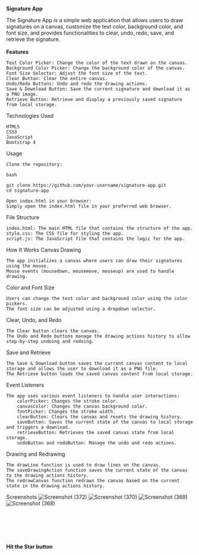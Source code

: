 **Signature App**

The Signature App is a simple web application that allows users to draw signatures on a canvas, customize the text color, background color, and font size, and provides functionalities to clear, undo, redo, save, and retrieve the signature.
<br/>
<br/>
**Features**

    Text Color Picker: Change the color of the text drawn on the canvas.
    Background Color Picker: Change the background color of the canvas.
    Font Size Selector: Adjust the font size of the text.
    Clear Button: Clear the entire canvas.
    Undo/Redo Buttons: Undo and redo the drawing actions.
    Save & Download Button: Save the current signature and download it as a PNG image.
    Retrieve Button: Retrieve and display a previously saved signature from local storage.

Technologies Used

    HTML5
    CSS3
    JavaScript
    Bootstrap 4

Usage

    Clone the repository:

    bash

    git clone https://github.com/your-username/signature-app.git
    cd signature-app

    Open index.html in your browser:
    Simply open the index.html file in your preferred web browser.

File Structure

    index.html: The main HTML file that contains the structure of the app.
    style.css: The CSS file for styling the app.
    script.js: The JavaScript file that contains the logic for the app.

How It Works
Canvas Drawing

    The app initializes a canvas where users can draw their signatures using the mouse.
    Mouse events (mousedown, mousemove, mouseup) are used to handle drawing.

Color and Font Size

    Users can change the text color and background color using the color pickers.
    The font size can be adjusted using a dropdown selector.

Clear, Undo, and Redo

    The Clear button clears the canvas.
    The Undo and Redo buttons manage the drawing actions history to allow step-by-step undoing and redoing.

Save and Retrieve

    The Save & Download button saves the current canvas content to local storage and allows the user to download it as a PNG file.
    The Retrieve button loads the saved canvas content from local storage.

Event Listeners

    The app uses various event listeners to handle user interactions:
        colorPicker: Changes the stroke color.
        canvasColor: Changes the canvas background color.
        fontPicker: Changes the stroke width.
        clearButton: Clears the canvas and resets the drawing history.
        saveButton: Saves the current state of the canvas to local storage and triggers a download.
        retrieveButton: Retrieves the saved canvas state from local storage.
        undoButton and redoButton: Manage the undo and redo actions.

Drawing and Redrawing

    The drawLine function is used to draw lines on the canvas.
    The saveDrawingAction function saves the current state of the canvas to the drawing actions history.
    The redrawCanvas function redraws the canvas based on the current state in the drawing actions history.

Screenshots
![Screenshot (372)](https://github.com/biradarrafeek/SignifyTool/assets/90768585/8155dcc5-eea0-4a43-b9e0-cf73dd0d06a7)
![Screenshot (370)](https://github.com/biradarrafeek/SignifyTool/assets/90768585/b62ae2f1-e7b1-49b6-b1e7-91ea53ed5608)
![Screenshot (369)](https://github.com/biradarrafeek/SignifyTool/assets/90768585/31027b97-582f-4e33-bb7c-9ce90a9598db)
![Screenshot (368)](https://github.com/biradarrafeek/SignifyTool/assets/90768585/de07569c-c4dd-45b0-8e6c-68819100ddc3)
<br/>
<br/>
<br/>
<br/>
<br/>
<br/>




<b>Hit the Star button <b/> 

